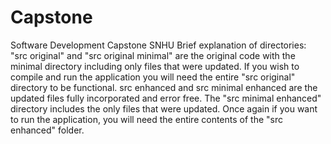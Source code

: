 # Capstone
Software Development Capstone SNHU
Brief explanation of directories:
"src original" and "src original minimal" are the original code with the minimal directory including only files that were updated. If you wish to compile and run the application you will need the entire "src original" directory to be functional.
src enhanced and src minimal enhanced are the updated files fully incorporated and error free. The "src minimal enhanced" directory includes the only files that were updated. Once again if you want to run the application, you will need the entire contents of the "src enhanced" folder.
